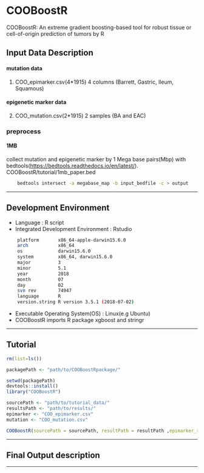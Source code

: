 # COOBoostR
COOBoostR: An extreme gradient boosting-based tool for robust tissue or cell-of-origin prediction of tumors by R
## Input Data Description

#### mutation data
1. COO_epimarker.csv(4*1915)
4 columns (Barrett, Gastric, Ileum, Squamous)

#### epigenetic marker data
2. COO_mutation.csv(2*1915)
2 samples (BA and EAC)

### preprocess 

#### 1MB 

collect mutation and epigenetic marker by 1 Mega base pairs(Mbp) with bedtools(https://bedtools.readthedocs.io/en/latest/).
COOBoostR/tutorial/1mb_paper.bed
```bash
    bedtools intersect -a megabase_map -b input_bedfile -c > output
```

--------------------------------
## Development Environment

- Language : R script
- Integrated Development Environment : Rstudio
```bash
    platform       x86_64-apple-darwin15.6.0   
    arch           x86_64                      
    os             darwin15.6.0                
    system         x86_64, darwin15.6.0        
    major          3                           
    minor          5.1                         
    year           2018                        
    month          07                          
    day            02                          
    svn rev        74947                       
    language       R                           
    version.string R version 3.5.1 (2018-07-02)
```
- Executable Operating System(OS) : Linux(e.g Ubuntu)
- COOBoostR imports R package xgboost and stringr 
--------------------------------
## Tutorial

```R 
rm(list=ls())

packagePath <- "path/to/COOBoostRpackage/"

setwd(packagePath)
devtools::install()
library("COOBoostR")

sourcePath <- "path/to/tutorial_data/"
resultsPath <- "path/to/results/" 
epimarker <- "COO_epimarker.csv"
mutation <- "COO_mutation.csv"

COOBoostR(sourcePath = sourcePath, resultPath = resultPath ,epimarker_rawdata = epimarker_rawdata , mutation_rawdata = mutation_rawdata, mEta = 0.01, mdepth = 2)
```
--------------------------------
## Final Output description

--------------------------------


